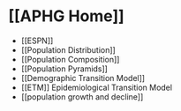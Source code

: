 
# [[APHG Home]]

 - [[ESPN]]
 - [[Population Distribution]]
 - [[Population Composition]]
 - [[Population Pyramids]]
- [[Demographic Transition Model]]
- [[ETM]] Epidemiological Transition Model
- [[population growth and decline]]

